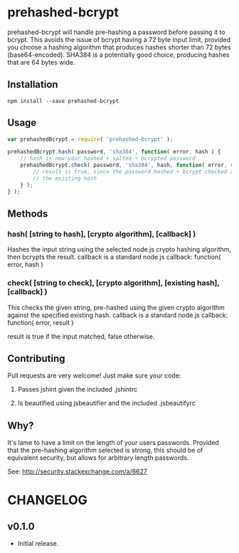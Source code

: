 prehashed-bcrypt
=========

prehashed-bcrypt will handle pre-hashing a password before passing it to bcrypt.
This avoids the issue of bcrypt having a 72 byte input limit, provided you
choose a hashing algorithm that produces hashes shorter than 72 bytes (base64-encoded).
SHA384 is a potentially good choice, producing hashes that are 64 bytes wide.

## Installation

```
npm install --save prehashed-bcrypt
```

## Usage

```javascript
var prehashedBcrypt = require( 'prehashed-bcrypt' );

prehashedBcrypt.hash( password, 'sha384', function( error, hash ) {
    // hash is now your hashed + salted + bcrypted password
    prehashedBcrypt.check( password, 'sha384', hash, function( error, result ) {
        // result is true, since the password hashed + bcrypt checked against
        // the existing hash
    } );
} );
```

## Methods

### hash( [string to hash], [crypto algorithm], [callback] )

Hashes the input string using the selected node.js crypto hashing algorithm, then
bcrypts the result. callback is a standard node.js callback: function( error, hash )

### check( [string to check], [crypto algorithm], [existing hash], [callback] )

This checks the given string, pre-hashed using the given crypto algorithm against the
specified existing hash. callback is a standard node.js callback: function( error, result )

result is true if the input matched, false otherwise.

## Contributing

Pull requests are very welcome! Just make sure your code:

1) Passes jshint given the included .jshintrc

2) Is beautified using jsbeautifier and the included .jsbeautifyrc

## Why?

It's lame to have a limit on the length of your users passwords. Provided that the
pre-hashing algorithm selected is strong, this should be of equivalent security,
but allows for arbitrary length passwords.

See: http://security.stackexchange.com/a/6627

# CHANGELOG

v0.1.0
------
- Initial release.
